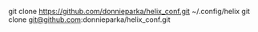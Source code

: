 git clone https://github.com/donnieparka/helix_conf.git ~/.config/helix
git clone git@github.com:donnieparka/helix_conf.git
